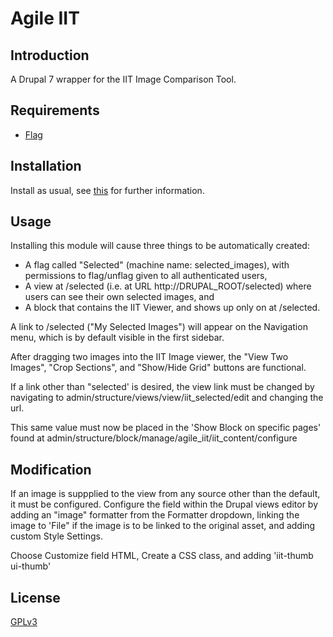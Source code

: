 # Agile IIT
## Introduction

A Drupal 7 wrapper for the IIT Image Comparison Tool.

## Requirements

* [Flag](https://www.drupal.org/project/flag)


## Installation

Install as usual, see [this](https://drupal.org/documentation/install/modules-themes/modules-7) for further information.

## Usage

Installing this module will cause three things to be automatically created:

* A flag called "Selected" (machine name: selected_images), with permissions to flag/unflag given to all authenticated users,
* A view at /selected (i.e. at URL http://DRUPAL_ROOT/selected) where users can see their own selected images, and
* A block that contains the IIT Viewer, and shows up only on at /selected. 

A link to /selected ("My Selected Images") will appear on the Navigation menu, which is by default visible in the first sidebar. 

After dragging two images into the IIT Image viewer, the "View Two Images", "Crop Sections", and "Show/Hide Grid" buttons are functional. 

If a link other than "selected' is desired, the view link must be changed by navigating to
admin/structure/views/view/iit_selected/edit and changing the url.

This same value must now be placed in the 'Show Block on specific pages' found at
admin/structure/block/manage/agile_iit/iit_content/configure

## Modification

If an image is suppplied to the view from any source other than the default, it 
must be configured.
Configure the field within the Drupal views editor by adding an "image" 
formatter from the Formatter dropdown, linking the image to 'File" if the image 
is to be linked to the original asset, and adding custom Style Settings.

Choose Customize field HTML, Create a CSS class, and adding 'iit-thumb ui-thumb'

## License

[GPLv3](http://www.gnu.org/licenses/gpl-3.0.txt)
